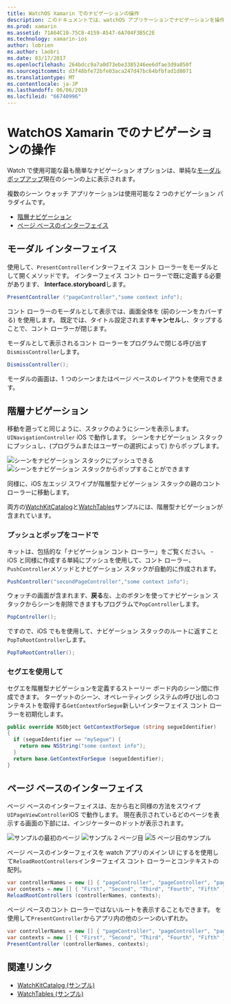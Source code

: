 ```yaml
---
title: WatchOS Xamarin でのナビゲーションの操作
description: このドキュメントでは、watchOS アプリケーションでナビゲーションを操作する方法について説明します。 これは、モーダル インターフェイス、階層型ナビゲーション、およびページ ベースのインターフェイスについて説明します。
ms.prod: xamarin
ms.assetid: 71A64C10-75C8-4159-A547-6A704F3B5C2E
ms.technology: xamarin-ios
author: lobrien
ms.author: laobri
ms.date: 03/17/2017
ms.openlocfilehash: 264bdcc9a7a0d73ebe3385246ee6dfae3d9a850f
ms.sourcegitcommit: d3f48bfe72bfe03aca247d47bc64bfbfad1d8071
ms.translationtype: MT
ms.contentlocale: ja-JP
ms.lasthandoff: 06/06/2019
ms.locfileid: "66740996"
---
```

# <a name="working-with-watchos-navigation-in-xamarin"></a>WatchOS Xamarin でのナビゲーションの操作

Watch で使用可能な最も簡単なナビゲーション オプションは、単純な[モーダル ポップアップ](#modal)現在のシーンの上に表示されます。

複数のシーン ウォッチ アプリケーションは使用可能な 2 つのナビゲーション パラダイムです。

- [階層ナビゲーション](#Hierarchical_Navigation)
- [ページ ベースのインターフェイス](#Page-Based_Interfaces)

<a name="modal"/>

## <a name="modal-interfaces"></a>モーダル インターフェイス

使用して、`PresentController`インターフェイス コント ローラーをモーダルとして開くメソッドです。 インターフェイス コント ローラーで既に定義する必要があります、 **Interface.storyboard**します。

```csharp
PresentController ("pageController","some context info");
```

コント ローラーのモーダルとして表示では、画面全体を (前のシーンをカバーする) を使用します。 既定では、タイトル設定されます**キャンセル**し、タップすることで、コント ローラーが閉じます。

モーダルとして表示されるコント ローラーをプログラムで閉じる呼び出す`DismissController`します。

```csharp
DismissController();
```

モーダルの画面は、1 つのシーンまたはページ ベースのレイアウトを使用できます。

<a name="Hierarchical_Navigation"/>

## <a name="hierarchical-navigation"></a>階層ナビゲーション

移動を遡ってと同じように、スタックのようにシーンを表示します。 `UINavigationController` iOS で動作します。 シーンをナビゲーション スタックにプッシュし、(プログラムまたはユーザーの選択によって) からポップします。

![](navigation-images/hierarchy-1.png "シーンをナビゲーション スタックにプッシュできる") ![](navigation-images/hierarchy-2.png "シーンをナビゲーション スタックからポップすることができます")

同様に、iOS 左エッジ スワイプが階層型ナビゲーション スタックの親のコント ローラーに移動します。

両方の[WatchKitCatalog](https://developer.xamarin.com/samples/monotouch/watchOS/WatchKitCatalog/)と[WatchTables](https://developer.xamarin.com/samples/monotouch/watchOS/WatchTables/)サンプルには、階層型ナビゲーションが含まれています。

### <a name="pushing-and-popping-in-code"></a>プッシュとポップをコードで

キットは、包括的な「ナビゲーション コント ローラー」をご覧ください。 - iOS と同様に作成する単純にプッシュを使用して、コント ローラー、`PushController`メソッドとナビゲーション スタックが自動的に作成されます。

```csharp
PushController("secondPageController","some context info");
```

ウォッチの画面が含まれます、**戻る**左、上のボタンを使ってナビゲーション スタックからシーンを削除できますもプログラムで`PopController`します。

```csharp
PopController();
```

ですので、iOS でもを使用して、ナビゲーション スタックのルートに返すこと`PopToRootController`します。

```csharp
PopToRootController();
```

### <a name="using-segues"></a>セグエを使用して

セグエを階層型ナビゲーションを定義するストーリー ボード内のシーン間に作成できます。 ターゲットのシーン、オペレーティング システムの呼び出しのコンテキストを取得する`GetContextForSegue`新しいインターフェイス コント ローラーを初期化します。

```csharp
public override NSObject GetContextForSegue (string segueIdentifier)
{
  if (segueIdentifier == "mySegue") {
    return new NSString("some context info");
  }
  return base.GetContextForSegue (segueIdentifier);
}
```
<a name="Page-Based_Interfaces"/>

## <a name="page-based-interfaces"></a>ページ ベースのインターフェイス

ページ ベースのインターフェイスは、左から右と同様の方法をスワイプ`UIPageViewController`iOS で動作します。 現在表示されているどのページを表示する画面の下部には、インジケーターのドットが表示されます。

![](navigation-images/paged-1.png "サンプルの最初のページ") ![](navigation-images/paged-2.png "サンプル 2 ページ目") ![](navigation-images/paged-5.png "5 ページ目のサンプル")


ページ ベースのインターフェイスを watch アプリのメイン UI にするを使用して`ReloadRootControllers`インターフェイス コント ローラーとコンテキストの配列。

```csharp
var controllerNames = new [] { "pageController", "pageController", "pageController", "pageController", "pageController" };
var contexts = new [] { "First", "Second", "Third", "Fourth", "Fifth" };
ReloadRootControllers (controllerNames, contexts);
```

ページ ベースのコント ローラーではないルートを表示することもできます。 を使用して`PresentController`からアプリ内の他のシーンのいずれか。

```csharp
var controllerNames = new [] { "pageController", "pageController", "pageController", "pageController", "pageController" };
var contexts = new [] { "First", "Second", "Third", "Fourth", "Fifth" };
PresentController (controllerNames, contexts);
```



## <a name="related-links"></a>関連リンク

- [WatchKitCatalog (サンプル)](https://developer.xamarin.com/samples/monotouch/watchOS/WatchKitCatalog/)
- [WatchTables (サンプル)](https://developer.xamarin.com//samples/monotouch/watchOS/WatchTables/)
